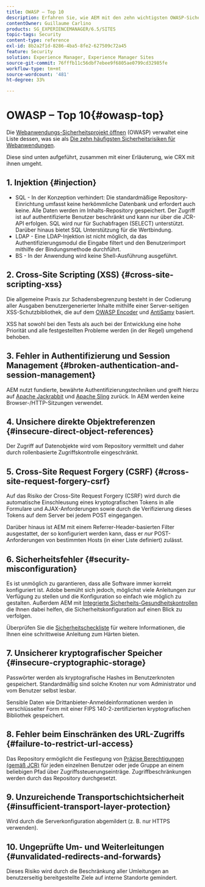 ```yaml
---
title: OWASP – Top 10
description: Erfahren Sie, wie AEM mit den zehn wichtigsten OWASP-Sicherheitsrisiken umgeht.
contentOwner: Guillaume Carlino
products: SG_EXPERIENCEMANAGER/6.5/SITES
topic-tags: Security
content-type: reference
exl-id: 8b2a2f1d-8286-4ba5-8fe2-627509c72a45
feature: Security
solution: Experience Manager, Experience Manager Sites
source-git-commit: 76fffb11c56dbf7ebee9f6805ae0799cd32985fe
workflow-type: tm+mt
source-wordcount: '481'
ht-degree: 33%

---
```


# OWASP – Top 10{#owasp-top}

Die [Webanwendungs-Sicherheitsprojekt öffnen](https://owasp.org/) (OWASP) verwaltet eine Liste dessen, was sie als [Die zehn häufigsten Sicherheitsrisiken für Webanwendungen](https://owasp.org/www-project-top-ten/).

Diese sind unten aufgeführt, zusammen mit einer Erläuterung, wie CRX mit ihnen umgeht.

## 1. Injektion {#injection}

* SQL - In der Konzeption verhindert: Die standardmäßige Repository-Einrichtung umfasst keine herkömmliche Datenbank und erfordert auch keine. Alle Daten werden im Inhalts-Repository gespeichert. Der Zugriff ist auf authentifizierte Benutzer beschränkt und kann nur über die JCR-API erfolgen. SQL wird nur für Suchabfragen (SELECT) unterstützt. Darüber hinaus bietet SQL Unterstützung für die Wertbindung.
* LDAP - Eine LDAP-Injektion ist nicht möglich, da das Authentifizierungsmodul die Eingabe filtert und den Benutzerimport mithilfe der Bindungsmethode durchführt.
* BS - In der Anwendung wird keine Shell-Ausführung ausgeführt.

## 2. Cross-Site Scripting (XSS) {#cross-site-scripting-xss}

Die allgemeine Praxis zur Schadensbegrenzung besteht in der Codierung aller Ausgaben benutzergenerierter Inhalte mithilfe einer Server-seitigen XSS-Schutzbibliothek, die auf dem [OWASP Encoder](https://owasp.org/www-project-java-encoder/) und [AntiSamy](https://wiki.owasp.org/index.php/Category:OWASP_AntiSamy_Project) basiert.

XSS hat sowohl bei den Tests als auch bei der Entwicklung eine hohe Priorität und alle festgestellten Probleme werden (in der Regel) umgehend behoben.

## 3. Fehler in Authentifizierung und Session Management {#broken-authentication-and-session-management}

AEM nutzt fundierte, bewährte Authentifizierungstechniken und greift hierzu auf [Apache Jackrabbit](https://jackrabbit.apache.org/jcr/index.html) und [Apache Sling](https://sling.apache.org/) zurück. In AEM werden keine Browser-/HTTP-Sitzungen verwendet.

## 4. Unsichere direkte Objektreferenzen {#insecure-direct-object-references}

Der Zugriff auf Datenobjekte wird vom Repository vermittelt und daher durch rollenbasierte Zugriffskontrolle eingeschränkt.

## 5. Cross-Site Request Forgery (CSRF) {#cross-site-request-forgery-csrf}

Auf das Risiko der Cross-Site Request Forgery (CSRF) wird durch die automatische Einschleusung eines kryptografischen Tokens in alle Formulare und AJAX-Anforderungen sowie durch die Verifizierung dieses Tokens auf dem Server bei jedem POST eingegangen.

Darüber hinaus ist AEM mit einem Referrer-Header-basierten Filter ausgestattet, der so konfiguriert werden kann, dass er *nur* POST-Anforderungen von bestimmten Hosts (in einer Liste definiert) zulässt.

## 6. Sicherheitsfehler {#security-misconfiguration}

Es ist unmöglich zu garantieren, dass alle Software immer korrekt konfiguriert ist. Adobe bemüht sich jedoch, möglichst viele Anleitungen zur Verfügung zu stellen und die Konfiguration so einfach wie möglich zu gestalten. Außerdem AEM mit [Integrierte Sicherheits-Gesundheitskontrollen](/help/sites-administering/operations-dashboard.md) die Ihnen dabei helfen, die Sicherheitskonfiguration auf einen Blick zu verfolgen.

Überprüfen Sie die [Sicherheitscheckliste](/help/sites-administering/security-checklist.md) für weitere Informationen, die Ihnen eine schrittweise Anleitung zum Härten bieten.

## 7. Unsicherer kryptografischer Speicher {#insecure-cryptographic-storage}

Passwörter werden als kryptografische Hashes im Benutzerknoten gespeichert. Standardmäßig sind solche Knoten nur vom Administrator und vom Benutzer selbst lesbar.

Sensible Daten wie Drittanbieter-Anmeldeinformationen werden in verschlüsselter Form mit einer FIPS 140-2-zertifizierten kryptografischen Bibliothek gespeichert.

## 8. Fehler beim Einschränken des URL-Zugriffs {#failure-to-restrict-url-access}

Das Repository ermöglicht die Festlegung von [Präzise Berechtigungen (gemäß JCR)](https://developer.adobe.com/experience-manager/reference-materials/spec/jcr/2.0/16_Access_Control_Management.html) für jeden einzelnen Benutzer oder jede Gruppe an einem beliebigen Pfad über Zugriffssteuerungseinträge. Zugriffbeschränkungen werden durch das Repository durchgesetzt.

## 9. Unzureichende Transportschichtsicherheit {#insufficient-transport-layer-protection}

Wird durch die Serverkonfiguration abgemildert (z. B. nur HTTPS verwenden).

## 10. Ungeprüfte Um- und Weiterleitungen {#unvalidated-redirects-and-forwards}

Dieses Risiko wird durch die Beschränkung aller Umleitungen an benutzerseitig bereitgestellte Ziele auf interne Standorte gemindert.
